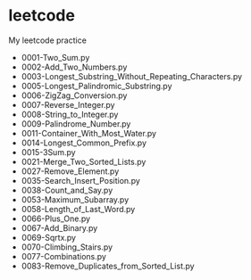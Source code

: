 # leetcode
My leetcode practice

* 0001-Two_Sum.py
* 0002-Add_Two_Numbers.py
* 0003-Longest_Substring_Without_Repeating_Characters.py
* 0005-Longest_Palindromic_Substring.py
* 0006-ZigZag_Conversion.py
* 0007-Reverse_Integer.py
* 0008-String_to_Integer.py
* 0009-Palindrome_Number.py
* 0011-Container_With_Most_Water.py
* 0014-Longest_Common_Prefix.py
* 0015-3Sum.py
* 0021-Merge_Two_Sorted_Lists.py
* 0027-Remove_Element.py
* 0035-Search_Insert_Position.py
* 0038-Count_and_Say.py
* 0053-Maximum_Subarray.py
* 0058-Length_of_Last_Word.py
* 0066-Plus_One.py
* 0067-Add_Binary.py
* 0069-Sqrtx.py
* 0070-Climbing_Stairs.py
* 0077-Combinations.py
* 0083-Remove_Duplicates_from_Sorted_List.py
